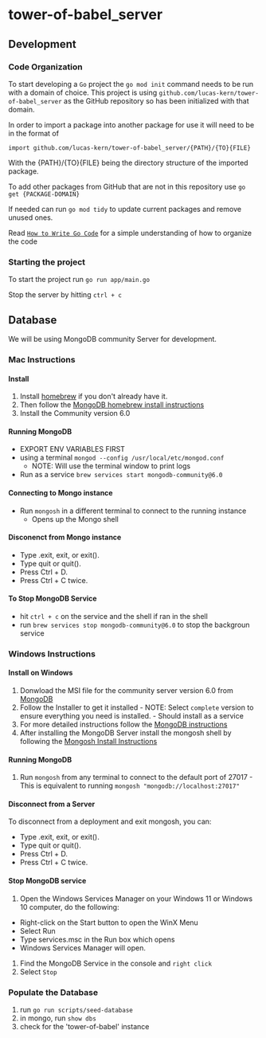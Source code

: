 # tower-of-babel_server

## Development

### Code Organization
To start developing a `Go` project the `go mod init` command needs to be run with a domain of choice. This project is using `github.com/lucas-kern/tower-of-babel_server` as the GitHub repository so has been initialized with that domain.

In order to import a package into another package for use it will need to be in the format of

`import github.com/lucas-kern/tower-of-babel_server/{PATH}/{TO}{FILE}`

With the {PATH}/{TO}{FILE} being the directory structure of the imported package.

To add other packages from GitHub that are not in this repository use `go get {PACKAGE-DOMAIN}`

If needed can run `go mod tidy` to update current packages and remove unused ones.

Read [`How to Write Go Code`](https://go.dev/doc/code) for a simple understanding of how to organize the code

### Starting the project

To start the project run `go run app/main.go`

Stop the server by hitting `ctrl + c`

## Database

We will be using MongoDB community Server for development.

### Mac Instructions

#### Install

  1. Install [homebrew](https://brew.sh/) if you don't already have it.
  1. Then follow the [MongoDB homebrew install instructions](https://www.mongodb.com/docs/manual/tutorial/install-mongodb-on-os-x/)
  1. Install the Community version 6.0

#### Running MongoDB
  - EXPORT ENV VARIABLES FIRST
  - using a terminal `mongod --config /usr/local/etc/mongod.conf`
    - NOTE: Will use the terminal window to print logs
  - Run as a service `brew services start mongodb-community@6.0`

#### Connecting to Mongo instance
  
  - Run `mongosh` in a different terminal to connect to the running instance 
    - Opens up the Mongo shell

#### Disconenct from Mongo instance
  - Type .exit, exit, or exit().
  - Type quit or quit().
  - Press Ctrl + D.
  - Press Ctrl + C twice.

#### To Stop MongoDB Service
  - hit `ctrl + c` on the service and the shell if ran in the shell
  - run `brew services stop mongodb-community@6.0` to stop the backgroun service

### Windows Instructions

#### Install on Windows

  1. Donwload the MSI file for the community server version 6.0 from [MongoDB](https://www.mongodb.com/try/download/community)
  1. Follow the Installer to get it installed
    - NOTE: Select `complete` version to ensure everything you need is installed. 
    - Should install as a service
  1. For more detailed instructions follow the [MongoDB instructions](https://www.mongodb.com/docs/manual/tutorial/install-mongodb-on-windows/#install-mongodb-community-edition)
  1. After installing the MongoDB Server install the mongosh shell by following the [Mongosh Install Instructions](https://www.mongodb.com/docs/manual/tutorial/install-mongodb-on-windows/#install-mongodb-community-edition)

#### Running MongoDB
  1. Run `mongosh` from any terminal to connect to the default port of 27017
    - This is equivalent to running `mongosh "mongodb://localhost:27017"`

#### Disconnect from a Server

  To disconnect from a deployment and exit mongosh, you can:

  - Type .exit, exit, or exit().
  - Type quit or quit().
  - Press Ctrl + D.
  - Press Ctrl + C twice.

#### Stop MongoDB service

1. Open the Windows Services Manager on your Windows 11 or Windows 10 computer, do the following:
  - Right-click on the Start button to open the WinX Menu
  - Select Run
  - Type services.msc in the Run box which opens
  - Windows Services Manager will open.

1. Find the MongoDB Service in the console and `right click`
1. Select `Stop`

### Populate the Database

1. run `go run scripts/seed-database`
2. in mongo, run `show dbs`
3. check for the 'tower-of-babel' instance


